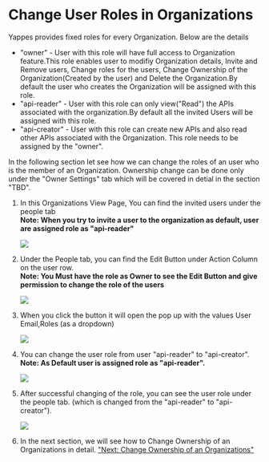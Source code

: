 



# Change User Roles in Organizations

Yappes provides fixed roles for every Organization. Below are the
details

-   \"owner\" - User with this role will have full access to
    Organization feature.This role enables user to modifiy Organization
    details, Invite and Remove users, Change roles for the users, Change
    Ownership of the Organization(Created by the user) and Delete the
    Organization.By default the user who creates the Organization will
    be assigned with this role.
-   \"api-reader\" - User with this role can only view(\"Read\") the
    APIs associated with the organization.By default all the invited
    Users will be assigned with this role.
-   \"api-creator\" - User with this role can create new APIs and also
    read other APIs associated with the Organization. This role needs to
    be assigned by the \"owner\".

In the following section let see how we can change the roles of an user
who is the member of an Organization. Ownership change can be done only
under the \"Owner Settings\" tab which will be covered in detial in the
section \"TBD\".

1.  In this Organizations View Page, You can find the invited users
    under the people tab  \
    **Note: When you try to invite a user to the organization as
    default, user are assigned role as \"api-reader\"**

    ![](../images/dashboard/organization/role_update_01.png)

2.  Under the People tab, you can find the Edit Button under Action
    Column on the user row.  \
    **Note: You Must have the role as Owner to see the Edit Button and
    give permission to change the role of the users**

    ![](../images/dashboard/organization/role_update_05.png)

3.  When you click the button it will open the pop up with the values
    User Email,Roles (as a dropdown)

    ![](../images/dashboard/organization/role_update_02.png)

4.  You can change the user role from user \"api-reader\" to
    \"api-creator\".  \
    **Note: As Default user is assigned role as \"api-reader\".**

    ![](../images/dashboard/organization/role_update_03.png)

5.  After successful changing of the role, you can see the user role
    under the people tab. (which is changed from the \"api-reader\" to
    \"api-creator\").

    ![](../images/dashboard/organization/role_update_04.png)

6.  In the next section, we will see how to Change Ownership of an
    Organizations in detail. [\"Next: Change Ownership of an
    Organizations\"](change_ownership_organizations)




